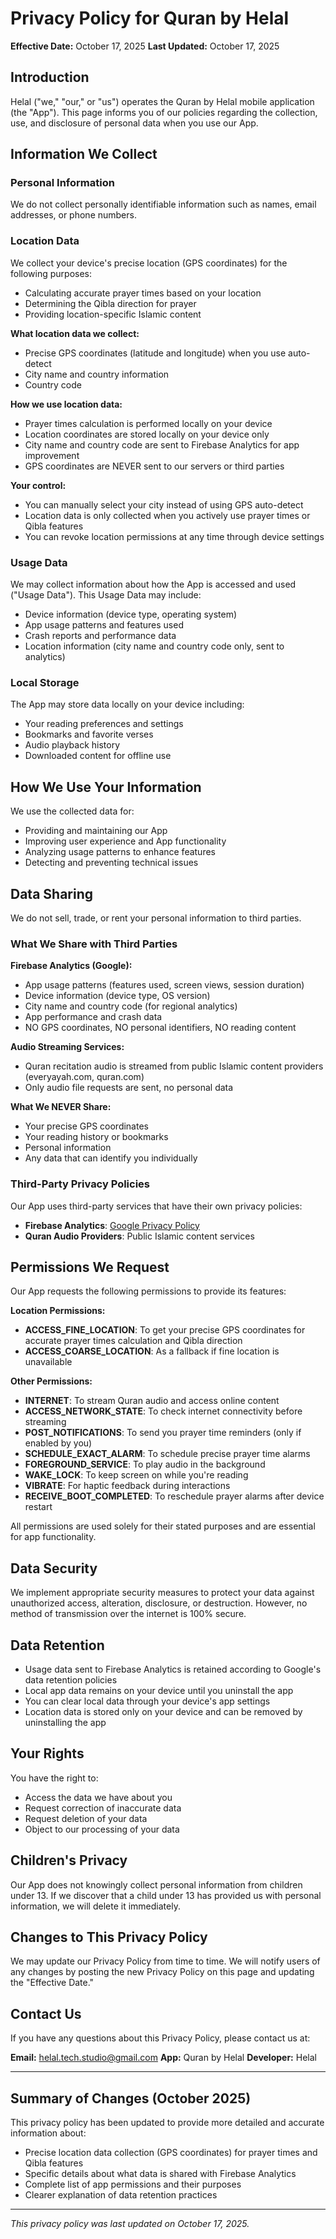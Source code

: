 # Privacy Policy for Quran by Helal

**Effective Date:** October 17, 2025
**Last Updated:** October 17, 2025

## Introduction

Helal ("we," "our," or "us") operates the Quran by Helal mobile application (the "App"). This page informs you of our policies regarding the collection, use, and disclosure of personal data when you use our App.

## Information We Collect

### Personal Information
We do not collect personally identifiable information such as names, email addresses, or phone numbers.

### Location Data
We collect your device's precise location (GPS coordinates) for the following purposes:
- Calculating accurate prayer times based on your location
- Determining the Qibla direction for prayer
- Providing location-specific Islamic content

**What location data we collect:**
- Precise GPS coordinates (latitude and longitude) when you use auto-detect
- City name and country information
- Country code

**How we use location data:**
- Prayer times calculation is performed locally on your device
- Location coordinates are stored locally on your device only
- City name and country code are sent to Firebase Analytics for app improvement
- GPS coordinates are NEVER sent to our servers or third parties

**Your control:**
- You can manually select your city instead of using GPS auto-detect
- Location data is only collected when you actively use prayer times or Qibla features
- You can revoke location permissions at any time through device settings

### Usage Data
We may collect information about how the App is accessed and used ("Usage Data"). This Usage Data may include:
- Device information (device type, operating system)
- App usage patterns and features used
- Crash reports and performance data
- Location information (city name and country code only, sent to analytics)

### Local Storage
The App may store data locally on your device including:
- Your reading preferences and settings
- Bookmarks and favorite verses
- Audio playback history
- Downloaded content for offline use

## How We Use Your Information

We use the collected data for:
- Providing and maintaining our App
- Improving user experience and App functionality
- Analyzing usage patterns to enhance features
- Detecting and preventing technical issues

## Data Sharing

We do not sell, trade, or rent your personal information to third parties.

### What We Share with Third Parties

**Firebase Analytics (Google):**
- App usage patterns (features used, screen views, session duration)
- Device information (device type, OS version)
- City name and country code (for regional analytics)
- App performance and crash data
- NO GPS coordinates, NO personal identifiers, NO reading content

**Audio Streaming Services:**
- Quran recitation audio is streamed from public Islamic content providers (everyayah.com, quran.com)
- Only audio file requests are sent, no personal data

**What We NEVER Share:**
- Your precise GPS coordinates
- Your reading history or bookmarks
- Personal information
- Any data that can identify you individually

### Third-Party Privacy Policies

Our App uses third-party services that have their own privacy policies:
- **Firebase Analytics**: [Google Privacy Policy](https://policies.google.com/privacy)
- **Quran Audio Providers**: Public Islamic content services

## Permissions We Request

Our App requests the following permissions to provide its features:

**Location Permissions:**
- **ACCESS_FINE_LOCATION**: To get your precise GPS coordinates for accurate prayer times calculation and Qibla direction
- **ACCESS_COARSE_LOCATION**: As a fallback if fine location is unavailable

**Other Permissions:**
- **INTERNET**: To stream Quran audio and access online content
- **ACCESS_NETWORK_STATE**: To check internet connectivity before streaming
- **POST_NOTIFICATIONS**: To send you prayer time reminders (only if enabled by you)
- **SCHEDULE_EXACT_ALARM**: To schedule precise prayer time alarms
- **FOREGROUND_SERVICE**: To play audio in the background
- **WAKE_LOCK**: To keep screen on while you're reading
- **VIBRATE**: For haptic feedback during interactions
- **RECEIVE_BOOT_COMPLETED**: To reschedule prayer alarms after device restart

All permissions are used solely for their stated purposes and are essential for app functionality.

## Data Security

We implement appropriate security measures to protect your data against unauthorized access, alteration, disclosure, or destruction. However, no method of transmission over the internet is 100% secure.

## Data Retention

- Usage data sent to Firebase Analytics is retained according to Google's data retention policies
- Local app data remains on your device until you uninstall the app
- You can clear local data through your device's app settings
- Location data is stored only on your device and can be removed by uninstalling the app

## Your Rights

You have the right to:
- Access the data we have about you
- Request correction of inaccurate data
- Request deletion of your data
- Object to our processing of your data

## Children's Privacy

Our App does not knowingly collect personal information from children under 13. If we discover that a child under 13 has provided us with personal information, we will delete it immediately.

## Changes to This Privacy Policy

We may update our Privacy Policy from time to time. We will notify users of any changes by posting the new Privacy Policy on this page and updating the "Effective Date."

## Contact Us

If you have any questions about this Privacy Policy, please contact us at:

**Email:** helal.tech.studio@gmail.com
**App:** Quran by Helal
**Developer:** Helal

---

## Summary of Changes (October 2025)

This privacy policy has been updated to provide more detailed and accurate information about:
- Precise location data collection (GPS coordinates) for prayer times and Qibla features
- Specific details about what data is shared with Firebase Analytics
- Complete list of app permissions and their purposes
- Clearer explanation of data retention practices

---

*This privacy policy was last updated on October 17, 2025.*

